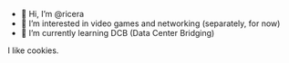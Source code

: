 - 👋 Hi, I’m @ricera
- 👀 I’m interested in video games and networking (separately, for now)
- 🌱 I’m currently learning DCB (Data Center Bridging)
<!---
- 💞️ I’m looking to collaborate on ...
- 📫 How to reach me ...
--->

I like cookies.

<!---
ricera/ricera is a ✨ special ✨ repository because its `README.md` (this file) appears on your GitHub profile.
You can click the Preview link to take a look at your changes.
--->

